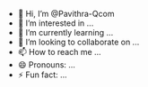- 👋 Hi, I’m @Pavithra-Qcom
- 👀 I’m interested in ...
- 🌱 I’m currently learning ...
- 💞️ I’m looking to collaborate on ...
- 📫 How to reach me ...
- 😄 Pronouns: ...
- ⚡ Fun fact: ...

<!---
Pavithra-Qcom/Pavithra-Qcom is a ✨ special ✨ repository because its `README.md` (this file) appears on your GitHub profile.
You can click the Preview link to take a look at your changes.
--->
